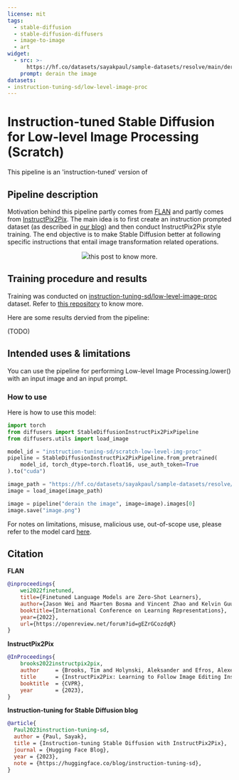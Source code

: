 ```yaml
---
license: mit
tags:
  - stable-diffusion
  - stable-diffusion-diffusers
  - image-to-image
  - art
widget:
  - src: >-
      https://hf.co/datasets/sayakpaul/sample-datasets/resolve/main/derain%20the%20image_1.png
    prompt: derain the image
datasets:
- instruction-tuning-sd/low-level-image-proc
---
```


# Instruction-tuned Stable Diffusion for Low-level Image Processing (Scratch) 

This pipeline is an 'instruction-tuned' version of

## Pipeline description

Motivation behind this pipeline partly comes from [FLAN](https://huggingface.co/papers/2109.01652) and partly
comes from [InstructPix2Pix](https://huggingface.co/papers/2211.09800). The main idea is to first create an
instruction prompted dataset (as described in [our blog](https://hf.co/blog/instruction-tuning-sd)) and then conduct InstructPix2Pix style
training. The end objective is to make Stable Diffusion better at following specific instructions
that entail image transformation related operations.

<p align="center">
<img src="https://huggingface.co/datasets/sayakpaul/sample-datasets/resolve/main/instruction-tuning-sd.png width=600/>
</p>

Follow [this post](https://hf.co/blog/instruction-tuning-sd) to know more. 

## Training procedure and results

Training was conducted on [instruction-tuning-sd/low-level-image-proc](https://huggingface.co/datasets/instruction-tuning-sd/low-level-image-proc) dataset. Refer to
[this repository](https://github.com/sayakpaul/instruction-tuned-sd) to know more. 

Here are some results dervied from the pipeline:

(TODO)

## Intended uses & limitations

You can use the pipeline for performing Low-level Image Processing.lower() with an input image and an input prompt.

### How to use

Here is how to use this model:

```python
import torch
from diffusers import StableDiffusionInstructPix2PixPipeline
from diffusers.utils import load_image

model_id = "instruction-tuning-sd/scratch-low-level-img-proc"
pipeline = StableDiffusionInstructPix2PixPipeline.from_pretrained(
    model_id, torch_dtype=torch.float16, use_auth_token=True
).to("cuda")

image_path = "https://hf.co/datasets/sayakpaul/sample-datasets/resolve/main/derain%20the%20image_1.png"
image = load_image(image_path)

image = pipeline("derain the image", image=image).images[0]
image.save("image.png")
```

For notes on limitations, misuse, malicious use, out-of-scope use, please refer to the model card
[here](https://huggingface.co/runwayml/stable-diffusion-v1-5).

## Citation

**FLAN**

```bibtex
@inproceedings{
    wei2022finetuned,
    title={Finetuned Language Models are Zero-Shot Learners},
    author={Jason Wei and Maarten Bosma and Vincent Zhao and Kelvin Guu and Adams Wei Yu and Brian Lester and Nan Du and Andrew M. Dai and Quoc V Le},
    booktitle={International Conference on Learning Representations},
    year={2022},
    url={https://openreview.net/forum?id=gEZrGCozdqR}
}
```

**InstructPix2Pix**

```bibtex
@InProceedings{
    brooks2022instructpix2pix,
    author     = {Brooks, Tim and Holynski, Aleksander and Efros, Alexei A.},
    title      = {InstructPix2Pix: Learning to Follow Image Editing Instructions},
    booktitle  = {CVPR},
    year       = {2023},
}
```

**Instruction-tuning for Stable Diffusion blog**

```bibtex
@article{
  Paul2023instruction-tuning-sd,
  author = {Paul, Sayak},
  title = {Instruction-tuning Stable Diffusion with InstructPix2Pix},
  journal = {Hugging Face Blog},
  year = {2023},
  note = {https://huggingface.co/blog/instruction-tuning-sd},
}
```
